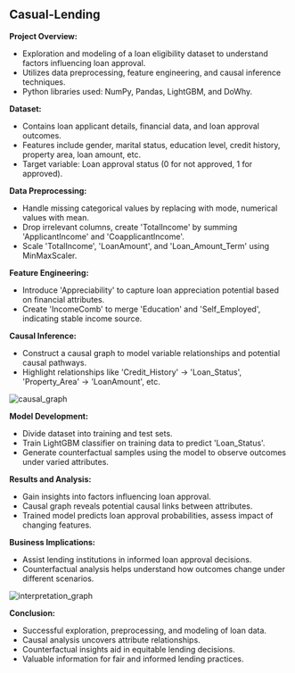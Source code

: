 ## Casual-Lending

**Project Overview:**
- Exploration and modeling of a loan eligibility dataset to understand factors influencing loan approval.
- Utilizes data preprocessing, feature engineering, and causal inference techniques.
- Python libraries used: NumPy, Pandas, LightGBM, and DoWhy.

**Dataset:**
- Contains loan applicant details, financial data, and loan approval outcomes.
- Features include gender, marital status, education level, credit history, property area, loan amount, etc.
- Target variable: Loan approval status (0 for not approved, 1 for approved).

**Data Preprocessing:**
- Handle missing categorical values by replacing with mode, numerical values with mean.
- Drop irrelevant columns, create 'TotalIncome' by summing 'ApplicantIncome' and 'CoapplicantIncome'.
- Scale 'TotalIncome', 'LoanAmount', and 'Loan_Amount_Term' using MinMaxScaler.

**Feature Engineering:**
- Introduce 'Appreciability' to capture loan appreciation potential based on financial attributes.
- Create 'IncomeComb' to merge 'Education' and 'Self_Employed', indicating stable income source.

**Causal Inference:**
- Construct a causal graph to model variable relationships and potential causal pathways.
- Highlight relationships like 'Credit_History' -> 'Loan_Status', 'Property_Area' -> 'LoanAmount', etc.

![causal_graph](https://github.com/LoopGlitch26/Casual-Lending/assets/53336715/55a40437-367a-4c46-b5b2-0a24e0f8f7c1)


**Model Development:**
- Divide dataset into training and test sets.
- Train LightGBM classifier on training data to predict 'Loan_Status'.
- Generate counterfactual samples using the model to observe outcomes under varied attributes.

**Results and Analysis:**
- Gain insights into factors influencing loan approval.
- Causal graph reveals potential causal links between attributes.
- Trained model predicts loan approval probabilities, assess impact of changing features.

**Business Implications:**
- Assist lending institutions in informed loan approval decisions.
- Counterfactual analysis helps understand how outcomes change under different scenarios.

![interpretation_graph](https://github.com/LoopGlitch26/Casual-Lending/assets/53336715/5d448237-fc46-4aa9-befd-a6c8df6d2009)


**Conclusion:**
- Successful exploration, preprocessing, and modeling of loan data.
- Causal analysis uncovers attribute relationships.
- Counterfactual insights aid in equitable lending decisions.
- Valuable information for fair and informed lending practices.
